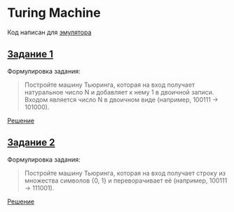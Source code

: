 # Turing Machine

Код написан для [эмулятора](https://morphett.info/turing/turing.html)

## [Задание 1](./n_plus_1.mt)

Формулировка задания:
> Постройте машину Тьюринга, которая на вход получает натуральное число N и добавляет к нему 1 в двоичной записи. Входом является число N в двоичном виде (например, 100111 -> 101000).

[Решение](https://morphett.info/turing/turing.html?08e031745313611de10c158d32efb5db)

## [Задание 2](./revert_string.mt)

Формулировка задания:
> Постройте машину Тьюринга, которая на вход получает строку из множества символов {0, 1} и переворачивает её (например, 100111 -> 111001).

[Решение](https://morphett.info/turing/turing.html?e89bdc5e2852e6cc2c3a7b1bebdefcd0)
